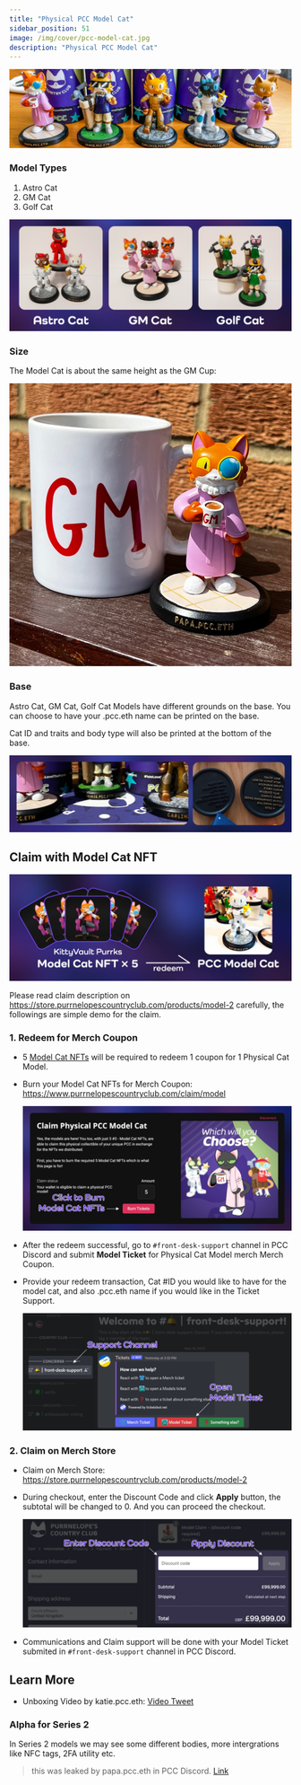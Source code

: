 ```yaml
---
title: "Physical PCC Model Cat"
sidebar_position: 51
image: /img/cover/pcc-model-cat.jpg
description: "Physical PCC Model Cat"
---
```


![](assets/pcc-model-cat.jpg)

### Model Types

1. Astro Cat
1. GM Cat
1. Golf Cat

![](assets/pcc-model-cat-types.jpg)

### Size

The Model Cat is about the same height as the GM Cup:

![](assets/pcc-model-cat-gm-cup.jpg)

### Base

Astro Cat, GM Cat, Golf Cat Models have different grounds on the base. You can choose to have your .pcc.eth name can be printed on the base.

Cat ID and traits and body type will also be printed at the bottom of the base.

![](assets/pcc-model-cat-base.jpg)

## Claim with Model Cat NFT

![](assets/pcc-model-cat-purrks-redeem.jpg)

Please read claim description on https://store.purrnelopescountryclub.com/products/model-2 carefully, the followings are simple demo for the claim.

### 1. Redeem for Merch Coupon

- 5 [Model Cat NFTs](../collections/kittyvault-purrks/3-model-cat.md) will be required to redeem 1 coupon for 1 Physical Cat Model.
- Burn your Model Cat NFTs for Merch Coupon: https://www.purrnelopescountryclub.com/claim/model

  ![](assets/pcc-model-cat-burn.jpg)

- After the redeem successful, go to `#front-desk-support` channel in PCC Discord and submit **Model Ticket** for Physical Cat Model merch Merch Coupon.
- Provide your redeem transaction, Cat #ID you would like to have for the model cat, and also .pcc.eth name if you would like in the Ticket Support.

  ![](assets/pcc-model-cat-ticket.jpg)

### 2. Claim on Merch Store

- Claim on Merch Store: https://store.purrnelopescountryclub.com/products/model-2
- During checkout, enter the Discount Code and click **Apply** button, the subtotal will be changed to 0. And you can proceed the checkout.

  ![](assets/pcc-model-cat-discount-code.jpg)

- Communications and Claim support will be done with your Model Ticket submited in `#front-desk-support` channel in PCC Discord.

## Learn More

- Unboxing Video by katie.pcc.eth: [Video Tweet](https://twitter.com/PurrnelopesCC/status/1527287961968050176)

### Alpha for Series 2

In Series 2 models we may see some different bodies, more intergrations like NFC tags, 2FA utility etc.

> this was leaked by papa.pcc.eth in PCC Discord. [Link](https://discord.com/channels/856877590592749598/859391274489741343/976862704763568178)
